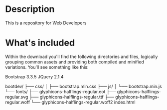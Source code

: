 # Description
This is a repository for Web Developers

# What's included

Within the download you'll find the following directories and files, logically grouping common assets and providing both compiled and minified variations. You'll see something like this:

Bootstrap 3.3.5
JQuery 2.1.4

bootdev/
├── css/
│   ├── bootstrap.min.css
├── js/
│   └── bootstrap.min.js
└── fonts/
    ├── glyphicons-halflings-regular.eot
    ├── glyphicons-halflings-regular.svg
    ├── glyphicons-halflings-regular.ttf
    ├── glyphicons-halflings-regular.woff
    └── glyphicons-halflings-regular.woff2
    index.html
 

